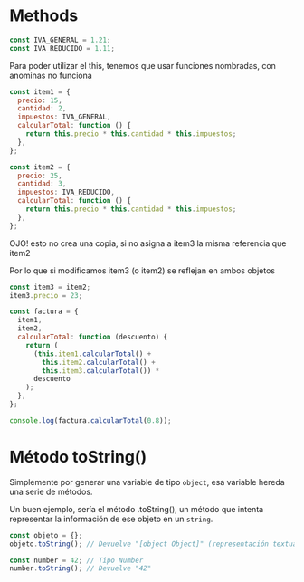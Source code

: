 # Methods

```js
const IVA_GENERAL = 1.21;
const IVA_REDUCIDO = 1.11;
```

Para poder utilizar el this, tenemos que usar funciones nombradas, con anominas no funciona

```js
const item1 = {
  precio: 15,
  cantidad: 2,
  impuestos: IVA_GENERAL,
  calcularTotal: function () {
    return this.precio * this.cantidad * this.impuestos;
  },
};

const item2 = {
  precio: 25,
  cantidad: 3,
  impuestos: IVA_REDUCIDO,
  calcularTotal: function () {
    return this.precio * this.cantidad * this.impuestos;
  },
};
```

OJO! esto no crea una copia, si no asigna a item3 la misma referencia que item2

Por lo que si modificamos item3 (o item2) se reflejan en ambos objetos

```js
const item3 = item2;
item3.precio = 23;

const factura = {
  item1,
  item2,
  calcularTotal: function (descuento) {
    return (
      (this.item1.calcularTotal() +
        this.item2.calcularTotal() +
        this.item3.calcularTotal()) *
      descuento
    );
  },
};

console.log(factura.calcularTotal(0.8));
```

# Método toString()

Simplemente por generar una variable de tipo `object`, esa variable hereda una serie de métodos.

Un buen ejemplo, sería el método .toString(), un método que intenta representar la información de ese objeto en un `string`.

```js
const objeto = {};
objeto.toString(); // Devuelve "[object Object]" (representación textual de un objeto genérico)

const number = 42; // Tipo Number
number.toString(); // Devuelve "42"
```
